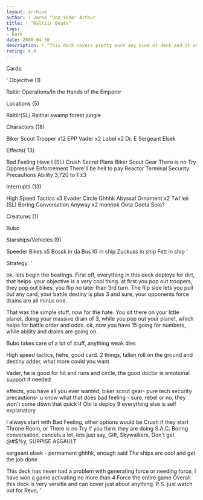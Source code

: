 ```yaml
---
layout: archive
author: ! Jared "Don_Yoda" Arthur
title: ! "Raltiir Beats"
tags:
- Dark
date: 2000-04-30
description: ! "This deck covers pretty much any kind of deck and it never really has had any problems.  It covers odds, mains, space, and pretty much anything else.	It has a personal vendeta against Revo, but that is it."
rating: 4.0
---
```

Cards: 

'
Objecitve (1)

Raltiir Operations/In the Hands of the Emperor

Locations (5)

Raltiir(SL)
Raithal
swamp
forest
jungle

Characters (18)

Biker Scout Trooper x12
EPP Vader x2
Lobel x2
Dr. E
Sergeant Elsek

Effects( 13)

Bad Feeling Have I (SL)
Crush
Secret Plans
Biker Scout Gear
There is no Try
Oppressive Enforcement
There'll be hell to pay
Reactor Terminal
Security Precautions
Ability
3,720 to 1 x3

Interrupts (13)

High Speed Tactics x3
Evader
Circle
Ghhhk
Abyssal Ornament x2
Twi'lek (SL)
Boring Conversation Anyway x2
monnok
Oota Goota Solo?

Creatures (1)

Bubo

Starships/Vehicles (9)

Speeder Bikes x5
Bossk in da Bus
IG in ship
Zuckuss in ship
Fett in ship
'

Strategy: '

ok, lets begin the beatings.
First off, everything in this deck deploys for dirt, that helps.  your objective is a very cool thing.	at first you pop out troopers, they pop out bikes, you flip no later than 3rd turn.  The flip side lets you pull out any card, your battle destiny is plus 3 and sure, your opponents force drains are all minus one.

That was the simple stuff, now for the hate.  You sit there on your little planet, doing your massive drain of 3, while you pop out your planet, which helps for battle order and odds. ok, now you have 15 going for numbers, while ability and drains are going on.

Bubo takes care of a lot of stuff, anything weak dies

High speed tactics, hehe, good card.  2 things, tallen roll on the ground and destiny adder, what more could you want

Vader, he is good for hit and runs and circle, the good doctor is emotional support if needed

effects, you have all you ever wanted,
biker scout gear- pure tech
security precautions- u know what that does
bad feeling - sure, rebel or no, they won't come down that quick if Obi is deploy 9
everything else is self explanatory

I always start with Bad Feeling, other options would be Crush if they start Throne Room, or There is no Try if you think they are doing S.A.C.
Boring conversation, cancels a lot, lets just say, Gift, Skywalkers, Don't get @#$%y, SURPISE ASSAULT

sergeant elsek - permament ghhhk, enough said
The ships are cool and get the job done

This deck has never had a problem with generating force or needing force, I have won a game activating no more than 4 Force the entire game
Overall this deck is very versitle and can cover just about anything.  P.S. just watch out for Revo,  '
